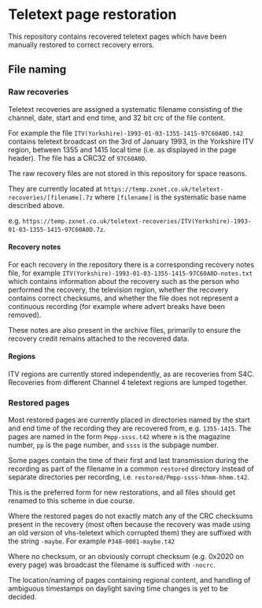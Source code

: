 # Teletext page restoration
This repository contains recovered teletext pages which have been manually restored to correct recovery errors.

## File naming
### Raw recoveries
Teletext recoveries are assigned a systematic filename consisting of the channel, date, start and end time, and 32 bit crc of the file content.

For example the file `ITV(Yorkshire)-1993-01-03-1355-1415-97C60A0D.t42` contains teletext broadcast on the 3rd of January 1993, in the Yorkshire ITV region, between 1355 and 1415 local time (i.e. as displayed in the page header). The file has a CRC32 of `97C60A0D`.

The raw recovery files are not stored in this repository for space reasons.

They are currently located at `https://temp.zxnet.co.uk/teletext-recoveries/[filename].7z` where `[filename]` is the systematic base name described above.

e.g. `https://temp.zxnet.co.uk/teletext-recoveries/ITV(Yorkshire)-1993-01-03-1355-1415-97C60A0D.7z`.

#### Recovery notes
For each recovery in the repository there is a corresponding recovery notes file, for example `ITV(Yorkshire)-1993-01-03-1355-1415-97C60A0D-notes.txt` which contains information about the recovery such as the person who performed the recovery, the television region, whether the recovery contains correct checksums, and whether the file does not represent a continuous recording (for example where advert breaks have been removed).

These notes are also present in the archive files, primarily to ensure the recovery credit remains attached to the recovered data.

#### Regions
ITV regions are currently stored independently, as are recoveries from S4C. Recoveries from different Channel 4 teletext regions are lumped together.

### Restored pages
Most restored pages are currently placed in directories named by the start and end time of the recording they are recovered from, e.g. `1355-1415`. The pages are named in the form `Pmpp-ssss.t42` where `m` is the magazine number, `pp` is the page number, and `ssss` is the subpage number.

Some pages contain the time of their first and last transmission during the recording as part of the filename in a common `restored` directory instead of separate directories per recording, i.e. `restored/Pmpp-ssss-hhmm-hhmm.t42`.

This is the preferred form for new restorations, and all files should get renamed to this scheme in due course.

Where the restored pages do not exactly match any of the CRC checksums present in the recovery (most often because the recovery was made using an old version of vhs-teletext which corrupted them) they are suffixed with the string `-maybe`. For example `P348-0001-maybe.t42`

Where no checksum, or an obviously corrupt checksum (e.g. 0x2020 on every page) was broadcast the filename is sufficed with `-nocrc`.

The location/naming of pages containing regional content, and handling of ambiguous timestamps on daylight saving time changes is yet to be decided.
